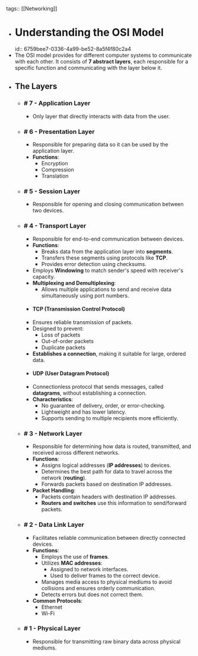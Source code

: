 tags:: [[Networking]]

- # Understanding the OSI Model
  id:: 6759bee7-0336-4a99-be52-8a5f4f80c2a4
- The OSI model provides for different computer systems to communicate with each other. It consists of **7 abstract layers**, each responsible for a specific function and communicating with the layer below it.
- ## The Layers
	- ### # 7 - Application Layer
		- Only layer that directly interacts with data from the user.
	- ### # 6 - Presentation Layer
		- Responsible for preparing data so it can be used by the application layer.
		- **Functions**:
			- Encryption
			- Compression
			- Translation
	- ### # 5 - Session Layer
		- Responsible for opening and closing communication between two devices.
	- ### # 4 - Transport Layer
		- Responsible for end-to-end communication between devices.
		- **Functions**:
			- Breaks data from the application layer into **segments**.
			- Transfers these segments using protocols like **TCP**.
			- Provides error detection using checksums.
		- Employs **Windowing** to match sender's speed with receiver's capacity.
		- **Multiplexing and Demultiplexing**:
			- Allows multiple applications to send and receive data simultaneously using port numbers.
		- #### TCP (Transmission Control Protocol)
		- Ensures reliable transmission of packets.
		- Designed to prevent:
			- Loss of packets
			- Out-of-order packets
			- Duplicate packets
		- **Establishes a connection**, making it suitable for large, ordered data.
		- #### UDP (User Datagram Protocol)
		- Connectionless protocol that sends messages, called **datagrams**, without establishing a connection.
		- **Characteristics**:
			- No guarantee of delivery, order, or error-checking.
			- Lightweight and has lower latency.
			- Supports sending to multiple recipients more efficiently.
	- ### # 3 - Network Layer
		- Responsible for determining how data is routed, transmitted, and received across different networks.
		- **Functions**:
			- Assigns logical addresses (**IP addresses**) to devices.
			- Determines the best path for data to travel across the network (**routing**).
			- Forwards packets based on destination IP addresses.
		- **Packet Handling**:
			- Packets contain headers with destination IP addresses.
			- **Routers and switches** use this information to send/forward packets.
	- ### # 2 - Data Link Layer
		- Facilitates reliable communication between directly connected devices.
		- **Functions**:
			- Employs the use of **frames**.
			- Utilizes **MAC addresses**:
				- Assigned to network interfaces.
				- Used to deliver frames to the correct device.
			- Manages media access to physical mediums to avoid collisions and ensures orderly communication.
			- Detects errors but does not correct them.
		- **Common Protocols**:
			- Ethernet
			- Wi-Fi
	- ### # 1 - Physical Layer
		- Responsible for transmitting raw binary data across physical mediums.